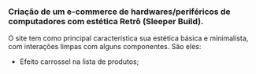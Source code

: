 ### Criação de um e-commerce de hardwares/periféricos de computadores com estética Retrô (Sleeper Build).

O site tem como principal característica sua estética básica e minimalista, com interações limpas com alguns componentes. São eles:

* Efeito carrossel na lista de produtos;
